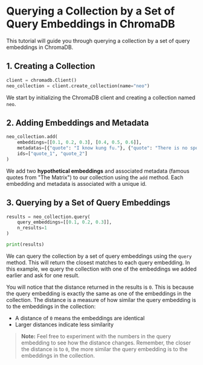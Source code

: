 # Querying a Collection by a Set of Query Embeddings in ChromaDB

This tutorial will guide you through querying a collection by a set of query embeddings in ChromaDB.

## 1. Creating a Collection

```python
client = chromadb.Client()
neo_collection = client.create_collection(name="neo")
```

We start by initializing the ChromaDB client and creating a collection named `neo`.

## 2. Adding Embeddings and Metadata

```python
neo_collection.add(
    embeddings=[[0.1, 0.2, 0.3], [0.4, 0.5, 0.6]],
    metadatas=[{"quote": "I know kung fu."}, {"quote": "There is no spoon."}],
    ids=["quote_1", "quote_2"]
)
```

We add two **hypothetical embeddings** and associated metadata (famous quotes from "The Matrix") to our collection using the `add` method. Each embedding and metadata is associated with a unique id.

## 3. Querying by a Set of Query Embeddings

```python
results = neo_collection.query(
    query_embeddings=[[0.1, 0.2, 0.3]],
    n_results=1
)

print(results)
```

We can query the collection by a set of query embeddings using the `query` method. This will return the closest matches to each query embedding. In this example, we query the collection with one of the embeddings we added earlier and ask for one result.

You will notice that the distance returned in the results is `0`. This is because the query embedding is exactly the same as one of the embeddings in the collection. The distance is a measure of how similar the query embedding is to the embeddings in the collection:

- A distance of `0` means the embeddings are identical
- Larger distances indicate less similarity

> **Note:** Feel free to experiment with the numbers in the query embedding to see how the distance changes. Remember, the closer the distance is to `0`, the more similar the query embedding is to the embeddings in the collection.